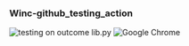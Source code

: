 ### Winc-github_testing_action

![testing on outcome lib.py](https://github.com/hwk246/Winc-github_testing_action/actions/workflows/run-test.yml/badge.svg)
![Google Chrome](https://img.shields.io/badge/Google%20Chrome-4285F4?style=for-the-badge&logo=GoogleChrome&logoColor=white)
